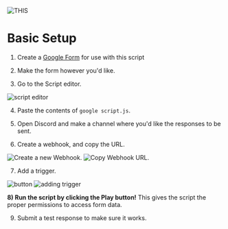 ![THIS](https://pillow.s-ul.eu/6ev89Z6J)

# Basic Setup

1) Create a [Google Form](https://docs.google.com/forms/u/0/) for use with this script
2) Make the form however you'd like.

3) Go to the Script editor.

![script editor](https://pillow.s-ul.eu/iLfUuy9l.png)

4) Paste the contents of `google script.js`.

5) Open Discord and make a channel where you'd like the responses to be sent.
6) Create a webhook, and copy the URL.

![Create a new Webhook.](https://pillow.s-ul.eu/9G6CaZ7P)
![Copy Webhook URL.](https://pillow.s-ul.eu/fcfrn7vt)

7) Add a trigger.

![button](https://candor.vip/untnd/5c5c4089c5d4c.png/raw)
![adding trigger](https://candor.vip/untnd/5c5c40402e41b.png/raw)

**8) Run the script by clicking the Play button!**
This gives the script the proper permissions to access form data.

9) Submit a test response to make sure it works.
